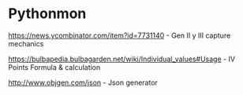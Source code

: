 # Pythonmon

https://news.ycombinator.com/item?id=7731140 - Gen II y III capture mechanics

https://bulbapedia.bulbagarden.net/wiki/Individual_values#Usage - IV Points Formula & calculation

http://www.objgen.com/json - Json generator
